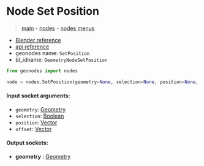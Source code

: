 # Node Set Position

> [main](../structure.md) - [nodes](nodes.md) - [nodes menus](nodes_menus.md)

- [Blender reference](https://docs.blender.org/manual/en/latest/modeling/geometry_nodes/geometry/set_position.html)
- [api reference](https://docs.blender.org/api/current/bpy.types.GeometryNodeSetPosition.html)
- geonodes name: `SetPosition`
- bl_idname: `GeometryNodeSetPosition`

```python
from geonodes import nodes

node = nodes.SetPosition(geometry=None, selection=None, position=None, offset=None)
```

#### Input socket arguments:

- `geometry`: [Geometry](Geometry.md)
- `selection`: [Boolean](Boolean.md)
- `position`: [Vector](Vector.md)
- `offset`: [Vector](Vector.md)

#### Output sockets:

- **geometry** : [Geometry](Geometry.md)

